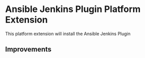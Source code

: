 # Ansible Jenkins Plugin Platform Extension
This platform extension will install the Ansible Jenkins Plugin

## Improvements

